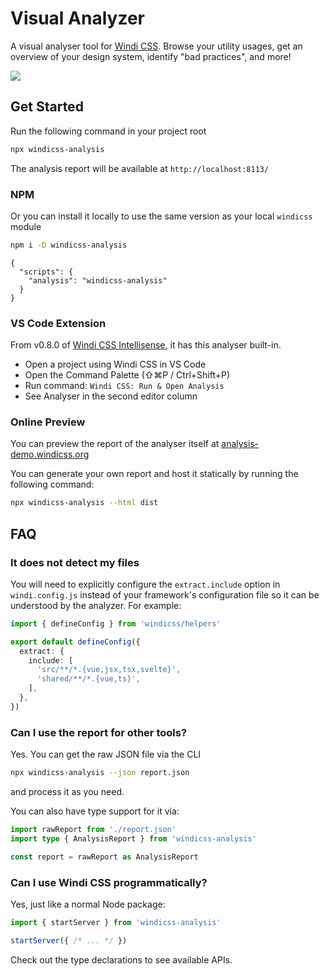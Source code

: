 # Visual Analyzer

<PackageInfo name="windicss-analysis" author="antfu" />

A visual analyser tool for [Windi CSS](https://github.com/windicss/windicss). Browse your utility usages, get an overview of your design system, identify "bad practices", and more!

<img src="https://user-images.githubusercontent.com/11247099/113150805-0c43f880-9267-11eb-85a6-ec1a2f1eed37.png" />

## Get Started

Run the following command in your project root

```bash
npx windicss-analysis
```

The analysis report will be available at `http://localhost:8113/`

### NPM

Or you can install it locally to use the same version as your local `windicss` module

```bash
npm i -D windicss-analysis
```

```json5 package.json
{
  "scripts": {
    "analysis": "windicss-analysis"
  }
}
```

### VS Code Extension

From v0.8.0 of [Windi CSS Intellisense](https://github.com/windicss/windicss-intellisense), it has this analyser built-in.

- Open a project using Windi CSS in VS Code
- Open the Command Palette (⇧⌘P / Ctrl+Shift+P)
- Run command: `Windi CSS: Run & Open Analysis`
- See Analyser in the second editor column

### Online Preview

You can preview the report of the analyser itself at
[analysis-demo.windicss.org](http://analysis-demo.windicss.org)

You can generate your own report and host it statically by running the following command:

```bash
npx windicss-analysis --html dist
```

## FAQ

### It does not detect my files

You will need to explicitly configure the `extract.include` option in `windi.config.js` instead of your framework's configuration file so it can be understood by the analyzer. For example:

```ts windi.config.js
import { defineConfig } from 'windicss/helpers'

export default defineConfig({
  extract: {
    include: [
      'src/**/*.{vue,jsx,tsx,svelte}',
      'shared/**/*.{vue,ts}',
    ],
  },
})
```

### Can I use the report for other tools?

Yes. You can get the raw JSON file via the CLI

```bash
npx windicss-analysis --json report.json
```

and process it as you need.

You can also have type support for it via:

```ts
import rawReport from './report.json'
import type { AnalysisReport } from 'windicss-analysis'

const report = rawReport as AnalysisReport
```

### Can I use Windi CSS programmatically?

Yes, just like a normal Node package:

```ts
import { startServer } from 'windicss-analysis'

startServer({ /* ... */ })
```

Check out the type declarations to see available APIs.
